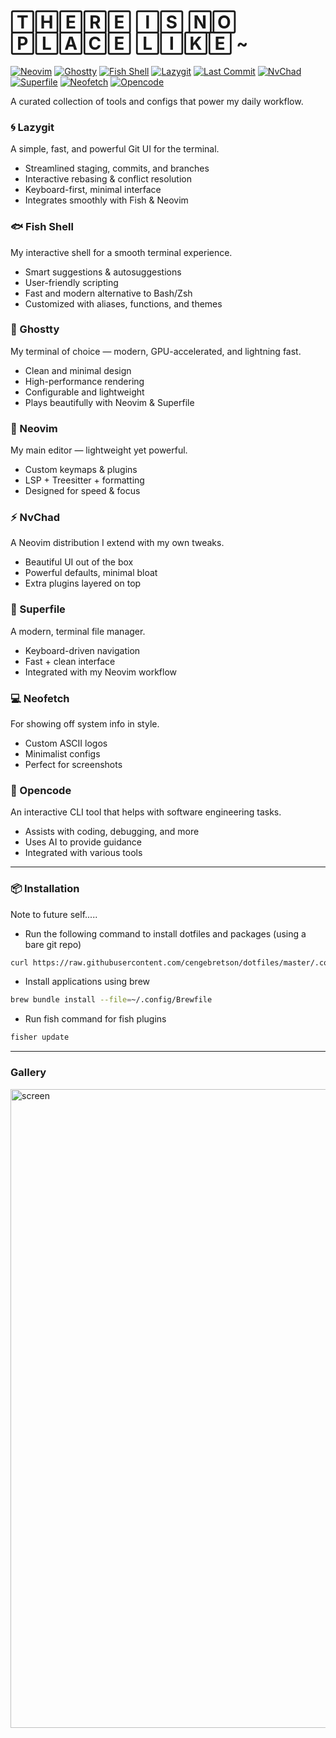 # 🅃🄷🄴🅁🄴 🄸🅂 🄽🄾 🄿🄻🄰🄲🄴 🄻🄸🄺🄴 ~

[![Neovim](https://img.shields.io/badge/Neovim-57A143?style=for-the-badge&logo=neovim&logoColor=white)](https://neovim.io/) [![Ghostty](https://img.shields.io/badge/Ghostty-333333?style=for-the-badge&logo=windowsterminal&logoColor=white)](https://ghostty.org/) [![Fish Shell](https://img.shields.io/badge/Fish%20Shell-00A1D6?style=for-the-badge&logo=gnu-bash&logoColor=white)](https://fishshell.com/) [![Lazygit](https://img.shields.io/badge/Lazygit-FC6D26?style=for-the-badge&logo=git&logoColor=white)](https://github.com/jesseduffield/lazygit) [![Last Commit](https://img.shields.io/github/last-commit/cengebretson/dotfiles?style=for-the-badge&color=green)](https://github.com/cengebretson/dotfiles) [![NvChad](https://img.shields.io/badge/NvChad-000000?style=for-the-badge&logo=neovim&logoColor=white)](https://nvchad.com/) [![Superfile](https://img.shields.io/badge/Superfile-000000?style=for-the-badge&logo=github&logoColor=white)](https://github.com/yorukot/superfile) [![Neofetch](https://img.shields.io/badge/Neofetch-000000?style=for-the-badge&logo=github&logoColor=white)](https://github.com/dylanaraps/neofetch) [![Opencode](https://img.shields.io/badge/Opencode-FF6B35?style=for-the-badge&logo=code&logoColor=white)](https://opencode.ai)

A curated collection of tools and configs that power my daily workflow.

### 🌀 Lazygit

A simple, fast, and powerful Git UI for the terminal.

- Streamlined staging, commits, and branches
- Interactive rebasing & conflict resolution
- Keyboard-first, minimal interface
- Integrates smoothly with Fish & Neovim

### 🐟 Fish Shell

My interactive shell for a smooth terminal experience.

- Smart suggestions & autosuggestions
- User-friendly scripting
- Fast and modern alternative to Bash/Zsh
- Customized with aliases, functions, and themes

### 👻 Ghostty

My terminal of choice — modern, GPU-accelerated, and lightning fast.

- Clean and minimal design
- High-performance rendering
- Configurable and lightweight
- Plays beautifully with Neovim & Superfile

### 📝 Neovim

My main editor — lightweight yet powerful.

- Custom keymaps & plugins
- LSP + Treesitter + formatting
- Designed for speed & focus

### ⚡ NvChad

A Neovim distribution I extend with my own tweaks.

- Beautiful UI out of the box
- Powerful defaults, minimal bloat
- Extra plugins layered on top

### 📂 Superfile

A modern, terminal file manager.

- Keyboard-driven navigation
- Fast + clean interface
- Integrated with my Neovim workflow

### 💻 Neofetch

For showing off system info in style.

- Custom ASCII logos
- Minimalist configs
- Perfect for screenshots

### 🤖 Opencode

An interactive CLI tool that helps with software engineering tasks.

- Assists with coding, debugging, and more
- Uses AI to provide guidance
- Integrated with various tools

---

### 📦 Installation

Note to future self.....

- Run the following command to install dotfiles and packages (using a bare git repo)

```bash
curl https://raw.githubusercontent.com/cengebretson/dotfiles/master/.config/setup.sh | bash
```

- Install applications using brew

```bash
brew bundle install --file=~/.config/Brewfile
```

- Run fish command for fish plugins

```bash
fisher update
```

---

### Gallery

 <img width="1480" height="1022" alt="screen" src="https://github.com/user-attachments/assets/67b05dc3-6296-48ab-a74b-27c4a3c1b21f" />